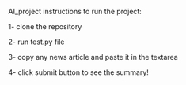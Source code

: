 AI_project
instructions to run the project:

1- clone the repository

2- run test.py file

3- copy any news article and paste it in the textarea

4- click submit button to see the summary!
